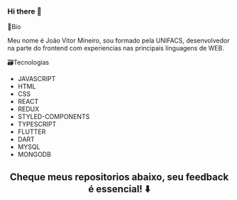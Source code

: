 ### Hi there 👋

📝Bio
<p> Meu nome é João Vitor Mineiro, sou formado pela UNIFACS, desenvolvedor na parte do frontend com experiencias nas principais linguagens de WEB.</p>

🗃️Tecnologias
- JAVASCRIPT
- HTML
- CSS
- REACT
- REDUX
- STYLED-COMPONENTS
- TYPESCRIPT
- FLUTTER
- DART
- MYSQL 
- MONGODB

<h2 align="center">Cheque meus repositorios abaixo, seu feedback é essencial! ⬇️</h2>
